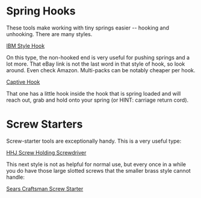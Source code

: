 <!-- TITLE: Tools -->
<!-- SUBTITLE: Useful typewriter repair tools -->

# Spring Hooks
These tools make working with tiny springs easier -- hooking and unhooking. There are many styles.

[IBM Style Hook](http://r.ebay.com/d7Zhlx)

On this type, the non-hooked end is very useful for pushing springs and a lot more. That eBay link is not the last word in that style of hook, so look around. Even check Amazon. Multi-packs can be notably cheaper per hook.

[Captive Hook](https://www.specialized.net/jonard-m-145-6-5-captive-pull-spring-hook.html)

That one has a little hook inside the hook that is spring loaded and will reach out, grab and hold onto your spring (or HINT: carriage return cord).

# Screw Starters
Screw-starter tools are exceptionally handy. This is a very useful type:

[HHJ Screw Holding Screwdriver](http://www.hjjcoinc.com/products.html)

This next style is not as helpful for normal use, but every once in a while you do have those large slotted screws that the smaller brass style cannot handle:

[Sears Craftsman Screw Starter](http://www.sears.com/craftsman-5-8-in-screw-starter/p-00941024000P)